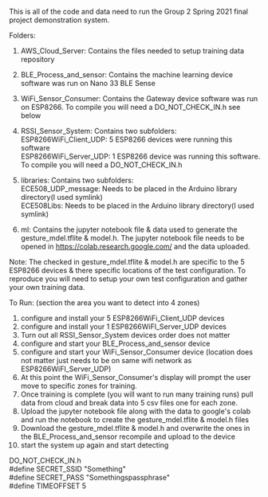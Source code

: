 This is all of the code and data need to run the Group 2 Spring 2021 final project demonstration system.  

Folders:
1. AWS_Cloud_Server: Contains the files needed to setup training data repository

3. BLE_Process_and_sensor: Contains the machine learning device software was run on Nano 33 BLE Sense

2. WiFi_Sensor_Consumer: Contains the Gateway device software was run on ESP8266.  To compile you will need a DO_NOT_CHECK_IN.h see below

3. RSSI_Sensor_System: Contains two subfolders:<br>
    ESP8266WiFi_Client_UDP: 5 ESP8266 devices were running this software<br>
    ESP8266WiFi_Server_UDP: 1 ESP8266 device was running this software.  To compile you will need a DO_NOT_CHECK_IN.h<br>

4. libraries: Contains two subfolders:<br>
    ECE508_UDP_message: Needs to be placed in the Arduino library directory(I used symlink)<br>
    ECE508Libs: Needs to be placed in the Arduino library directory(I used symlink)<br>

5. ml: Contains the jupyter notebook file & data used to generate the gesture_mdel.tflite & model.h.  The jupyter notebook file needs to be opened in https://colab.research.google.com/ and the data uploaded.<br>

Note: The checked in gesture_mdel.tflite & model.h are specific to the 5 ESP8266 devices & there specific locations of the test configuration.  To reproduce you will need to setup your own test configuration and gather your own training data.  

To Run: (section the area you want to detect into 4 zones)
1) configure and install your 5 ESP8266WiFi_Client_UDP devices
2) configure and install your 1 ESP8266WiFI_Server_UDP devices
3) Turn out all RSSI_Sensor_System devices order does not matter
4) configure and start your BLE_Process_and_sensor device 
5) configure and start your WiFi_Sensor_Consumer device (location does not matter just needs to be on same wifi network as ESP8266WiFI_Server_UDP)
6) At this point the WiFi_Sensor_Consumer's display will prompt the user move to specific zones for training.
7) Once training is complete (you will want to run many training runs) pull data from cloud and break data into 5 csv files one for each zone. 
8) Upload the jupyter notebook file along with the data to google's colab and run the notebook to create the gesture_mdel.tflite & model.h files
9) Download the gesture_mdel.tflite & model.h and overwrite the ones in the BLE_Process_and_sensor recompile and upload to the device
10) start the system up again and start detecting


DO_NOT_CHECK_IN.h<br>
#define SECRET_SSID "Something"<br>
#define SECRET_PASS "Somethingspassphrase"<br>
#define TIMEOFFSET 5<br>
